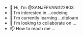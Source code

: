 - 👋 Hi, I’m @SANJEEVANI122803
- 👀 I’m interested in ...codeing
- 🌱 I’m currently learning ...diploam
- 💞️ I’m looking to collaborate on ...
- 📫 How to reach me ...

<!---
SANJEEVANI122803/SANJEEVANI122803 is a ✨ special ✨ repository because its `README.md` (this file) appears on your GitHub profile.
You can click the Preview link to take a look at your changes.
--->
